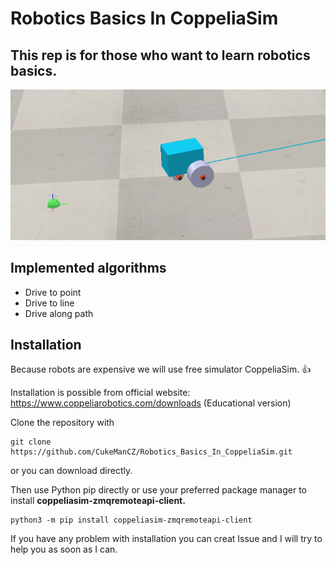 # Robotics Basics In CoppeliaSim
## This rep is for those who want to learn robotics basics.

![Drive to point example](Photos/Drive_to_point.png)
## Implemented algorithms
- Drive to point
- Drive to line
- Drive along path

## Installation
Because robots are expensive we will use free simulator CoppeliaSim. 👍

Installation is possible from official website: https://www.coppeliarobotics.com/downloads (Educational version)


Clone the repository with
```
git clone https://github.com/CukeManCZ/Robotics_Basics_In_CoppeliaSim.git
```
or you can download directly.

Then use Python pip directly or use your preferred package manager to install **coppeliasim-zmqremoteapi-client.**
```
python3 -m pip install coppeliasim-zmqremoteapi-client
```

If you have any problem with installation you can creat Issue and I will try to help you as soon as I can.
